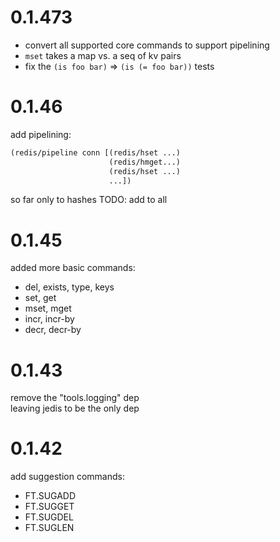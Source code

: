 # 0.1.473

* convert all supported core commands to support pipelining
* `mset` takes a map vs. a seq of kv pairs
* fix the `(is foo bar)` => `(is (= foo bar))` tests

# 0.1.46

add pipelining:

```clojure
(redis/pipeline conn [(redis/hset ...)
                      (redis/hmget...)
                      (redis/hset ...)
                      ...])
```

so far only to hashes
TODO: add to all

# 0.1.45

added more basic commands:

* del, exists, type, keys
* set, get
* mset, mget
* incr, incr-by
* decr, decr-by

# 0.1.43

remove the "tools.logging" dep<br/>
leaving jedis to be the only dep

# 0.1.42

add suggestion commands:

* FT.SUGADD
* FT.SUGGET
* FT.SUGDEL
* FT.SUGLEN
